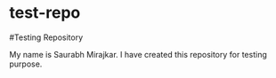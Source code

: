 # test-repo
#Testing Repository

My name is Saurabh Mirajkar.
I have created this repository for testing purpose.
